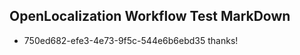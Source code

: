 ## OpenLocalization Workflow Test MarkDown
* 750ed682-efe3-4e73-9f5c-544e6b6ebd35 thanks!

<!--HONumber=Jul16_HO3-->


